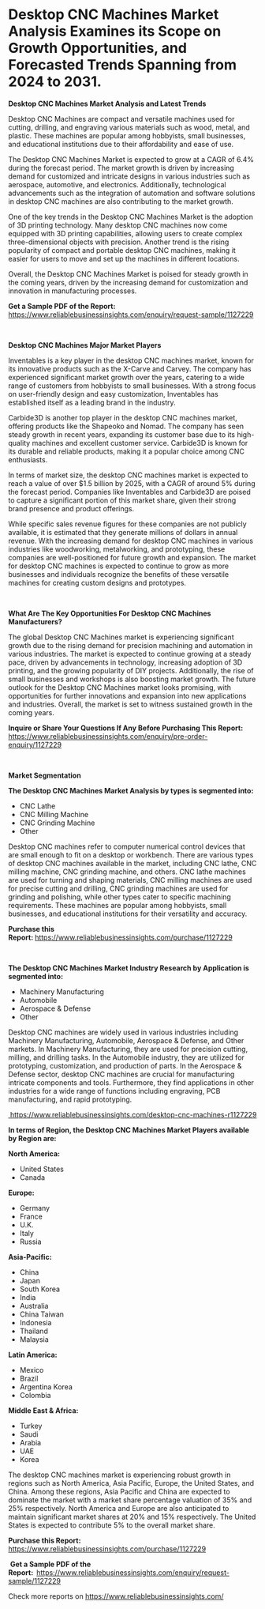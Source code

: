 <p><h1>Desktop CNC Machines Market Analysis Examines its Scope on Growth Opportunities, and Forecasted Trends Spanning from 2024 to 2031.</h1></p><p><strong>Desktop CNC Machines Market Analysis and Latest Trends</strong></p>
<p><p>Desktop CNC Machines are compact and versatile machines used for cutting, drilling, and engraving various materials such as wood, metal, and plastic. These machines are popular among hobbyists, small businesses, and educational institutions due to their affordability and ease of use. </p><p>The Desktop CNC Machines Market is expected to grow at a CAGR of 6.4% during the forecast period. The market growth is driven by increasing demand for customized and intricate designs in various industries such as aerospace, automotive, and electronics. Additionally, technological advancements such as the integration of automation and software solutions in desktop CNC machines are also contributing to the market growth.</p><p>One of the key trends in the Desktop CNC Machines Market is the adoption of 3D printing technology. Many desktop CNC machines now come equipped with 3D printing capabilities, allowing users to create complex three-dimensional objects with precision. Another trend is the rising popularity of compact and portable desktop CNC machines, making it easier for users to move and set up the machines in different locations.</p><p>Overall, the Desktop CNC Machines Market is poised for steady growth in the coming years, driven by the increasing demand for customization and innovation in manufacturing processes.</p></p>
<p><strong>Get a Sample PDF of the Report:&nbsp;</strong> <a href="https://www.reliablebusinessinsights.com/enquiry/request-sample/1127229">https://www.reliablebusinessinsights.com/enquiry/request-sample/1127229</a></p>
<p>&nbsp;</p>
<p><strong>Desktop CNC Machines Major Market Players</strong></p>
<p><p>Inventables is a key player in the desktop CNC machines market, known for its innovative products such as the X-Carve and Carvey. The company has experienced significant market growth over the years, catering to a wide range of customers from hobbyists to small businesses. With a strong focus on user-friendly design and easy customization, Inventables has established itself as a leading brand in the industry.</p><p>Carbide3D is another top player in the desktop CNC machines market, offering products like the Shapeoko and Nomad. The company has seen steady growth in recent years, expanding its customer base due to its high-quality machines and excellent customer service. Carbide3D is known for its durable and reliable products, making it a popular choice among CNC enthusiasts.</p><p>In terms of market size, the desktop CNC machines market is expected to reach a value of over $1.5 billion by 2025, with a CAGR of around 5% during the forecast period. Companies like Inventables and Carbide3D are poised to capture a significant portion of this market share, given their strong brand presence and product offerings.</p><p>While specific sales revenue figures for these companies are not publicly available, it is estimated that they generate millions of dollars in annual revenue. With the increasing demand for desktop CNC machines in various industries like woodworking, metalworking, and prototyping, these companies are well-positioned for future growth and expansion. The market for desktop CNC machines is expected to continue to grow as more businesses and individuals recognize the benefits of these versatile machines for creating custom designs and prototypes.</p></p>
<p>&nbsp;</p>
<p><strong>What Are The Key Opportunities For Desktop CNC Machines Manufacturers?</strong></p>
<p><p>The global Desktop CNC Machines market is experiencing significant growth due to the rising demand for precision machining and automation in various industries. The market is expected to continue growing at a steady pace, driven by advancements in technology, increasing adoption of 3D printing, and the growing popularity of DIY projects. Additionally, the rise of small businesses and workshops is also boosting market growth. The future outlook for the Desktop CNC Machines market looks promising, with opportunities for further innovations and expansion into new applications and industries. Overall, the market is set to witness sustained growth in the coming years.</p></p>
<p><strong>Inquire or Share Your Questions If Any Before Purchasing This Report:</strong> <a href="https://www.reliablebusinessinsights.com/enquiry/pre-order-enquiry/1127229">https://www.reliablebusinessinsights.com/enquiry/pre-order-enquiry/1127229</a></p>
<p>&nbsp;</p>
<p><strong>Market Segmentation</strong></p>
<p><strong>The Desktop CNC Machines Market Analysis by types is segmented into:</strong></p>
<p><ul><li>CNC Lathe</li><li>CNC Milling Machine</li><li>CNC Grinding Machine</li><li>Other</li></ul></p>
<p><p>Desktop CNC machines refer to computer numerical control devices that are small enough to fit on a desktop or workbench. There are various types of desktop CNC machines available in the market, including CNC lathe, CNC milling machine, CNC grinding machine, and others. CNC lathe machines are used for turning and shaping materials, CNC milling machines are used for precise cutting and drilling, CNC grinding machines are used for grinding and polishing, while other types cater to specific machining requirements. These machines are popular among hobbyists, small businesses, and educational institutions for their versatility and accuracy.</p></p>
<p><strong>Purchase this Report:&nbsp;</strong><a href="https://www.reliablebusinessinsights.com/purchase/1127229">https://www.reliablebusinessinsights.com/purchase/1127229</a></p>
<p>&nbsp;</p>
<p><strong>The Desktop CNC Machines Market Industry Research by Application is segmented into:</strong></p>
<p><ul><li>Machinery Manufacturing</li><li>Automobile</li><li>Aerospace & Defense</li><li>Other</li></ul></p>
<p><p>Desktop CNC machines are widely used in various industries including Machinery Manufacturing, Automobile, Aerospace & Defense, and Other markets. In Machinery Manufacturing, they are used for precision cutting, milling, and drilling tasks. In the Automobile industry, they are utilized for prototyping, customization, and production of parts. In the Aerospace & Defense sector, desktop CNC machines are crucial for manufacturing intricate components and tools. Furthermore, they find applications in other industries for a wide range of functions including engraving, PCB manufacturing, and rapid prototyping.</p></p>
<p><a href="https://www.reliablebusinessinsights.com/desktop-cnc-machines-r1127229">&nbsp;https://www.reliablebusinessinsights.com/desktop-cnc-machines-r1127229</a></p>
<p><strong>In terms of Region, the Desktop CNC Machines Market Players available by Region are:</strong></p>
<p>
    <p> <strong> North America: </strong>
        <ul>
            <li>United States</li>
            <li>Canada</li>
        </ul>
        </p> 
    <p> <strong> Europe: </strong>
        <ul>
            <li>Germany</li>
            <li>France</li>
            <li>U.K.</li>
            <li>Italy</li>
            <li>Russia</li>
        </ul>
        </p> 
    <p> <strong> Asia-Pacific: </strong>
        <ul>
            <li>China</li>
            <li>Japan</li>
            <li>South Korea</li>
            <li>India</li>
            <li>Australia</li>
            <li>China Taiwan</li>
            <li>Indonesia</li>
            <li>Thailand</li>
            <li>Malaysia</li>
        </ul>
        </p> 
    <p> <strong> Latin America: </strong>
        <ul>
            <li>Mexico</li>
            <li>Brazil</li>
            <li>Argentina Korea</li>
            <li>Colombia</li>
        </ul>
        </p> 
    <p> <strong> Middle East & Africa: </strong>
        <ul>
            <li>Turkey</li>
            <li>Saudi</li>
            <li>Arabia</li>
            <li>UAE</li>
            <li>Korea</li>
        </ul>
    </p>
    </p>
<p><p>The desktop CNC machines market is experiencing robust growth in regions such as North America, Asia Pacific, Europe, the United States, and China. Among these regions, Asia Pacific and China are expected to dominate the market with a market share percentage valuation of 35% and 25% respectively. North America and Europe are also anticipated to maintain significant market shares at 20% and 15% respectively. The United States is expected to contribute 5% to the overall market share.</p></p>
<p><strong>Purchase this Report: </strong><a href="https://www.reliablebusinessinsights.com/purchase/1127229">https://www.reliablebusinessinsights.com/purchase/1127229</a></p>
<p>&nbsp;<strong>Get a Sample PDF of the Report:&nbsp;&nbsp;</strong><a href="https://www.reliablebusinessinsights.com/enquiry/request-sample/1127229">https://www.reliablebusinessinsights.com/enquiry/request-sample/1127229</a></p>
<p><strong></strong></p>
<p>Check more reports on <a href="https://www.reliablebusinessinsights.com/">https://www.reliablebusinessinsights.com/</a></p>